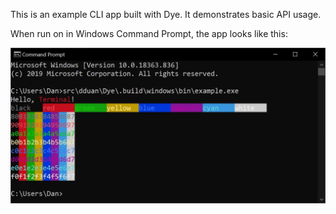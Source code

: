 This is an example CLI app built with Dye. It demonstrates basic API usage.

When run on in Windows Command Prompt, the app looks like this:

![Dye example app running in Window Command Prompt](windows-example-screenshot.jpg)
